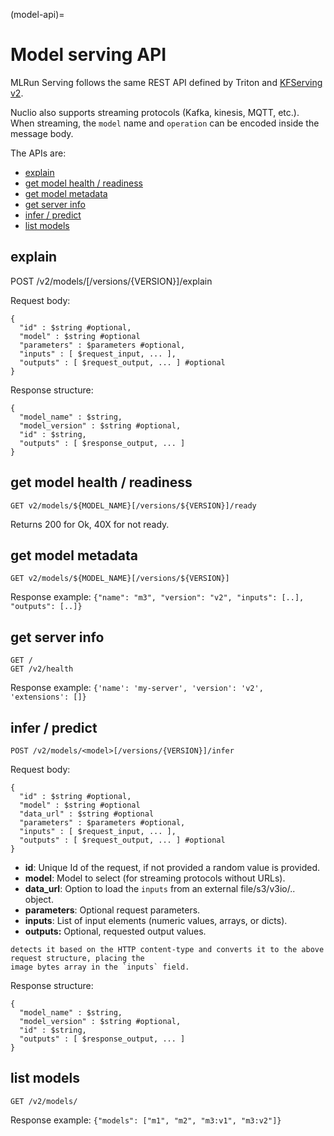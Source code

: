 (model-api)=
# Model serving API

MLRun Serving follows the same REST API defined by Triton and [KFServing v2](https://github.com/kubeflow/kfserving/blob/master/docs/predict-api/v2/required_api.md).

Nuclio also supports streaming protocols (Kafka, kinesis, MQTT, etc.). When streaming, the 
`model` name and `operation` can be encoded inside the message body.

The APIs are:
* [explain](#explain)
* [get model health / readiness](#get-model-health-readiness)
* [get model metadata](#get-model-metadata)
* [get server info](#get-server-info)
* [infer / predict](#infer-predict)
* [list models](#list-models)

## explain

POST /v2/models/<model>[/versions/{VERSION}]/explain

Request body:

    {
      "id" : $string #optional,
      "model" : $string #optional
      "parameters" : $parameters #optional,
      "inputs" : [ $request_input, ... ],
      "outputs" : [ $request_output, ... ] #optional
    }

Response structure:

    {
      "model_name" : $string,
      "model_version" : $string #optional,
      "id" : $string,
      "outputs" : [ $response_output, ... ]
    }
    
## get model health / readiness

    GET v2/models/${MODEL_NAME}[/versions/${VERSION}]/ready

Returns 200 for Ok, 40X for not ready.


## get model metadata

    GET v2/models/${MODEL_NAME}[/versions/${VERSION}]

Response example: `{"name": "m3", "version": "v2", "inputs": [..], "outputs": [..]}`

## get server info

    GET /
    GET /v2/health

Response example: `{'name': 'my-server', 'version': 'v2', 'extensions': []}`

## infer / predict

    POST /v2/models/<model>[/versions/{VERSION}]/infer

Request body:

    {
      "id" : $string #optional,
      "model" : $string #optional
      "data_url" : $string #optional
      "parameters" : $parameters #optional,
      "inputs" : [ $request_input, ... ],
      "outputs" : [ $request_output, ... ] #optional
    }

- **id**: Unique Id of the request, if not provided a random value is provided.
- **model**: Model to select (for streaming protocols without URLs).
- **data_url**: Option to load the `inputs` from an external file/s3/v3io/.. object.
- **parameters**: Optional request parameters.
- **inputs**: List of input elements (numeric values, arrays, or dicts).
- **outputs:** Optional, requested output values.

```{note} You can also send binary data to the function, for example, a JPEG image. The serving engine pre-processor 
detects it based on the HTTP content-type and converts it to the above request structure, placing the 
image bytes array in the `inputs` field.
```
    
Response structure:

    {
      "model_name" : $string,
      "model_version" : $string #optional,
      "id" : $string,
      "outputs" : [ $response_output, ... ]
    }

## list models

    GET /v2/models/

Response example:  `{"models": ["m1", "m2", "m3:v1", "m3:v2"]}`



